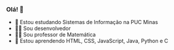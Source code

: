 ### Olá! 🖖

- 🏫 Estou estudando Sistemas de Informação na PUC Minas
- 👨‍💻 Sou desenvolvedor
- 👨‍🏫 Sou professor de Matemática
- 🌱 Estou aprendendo HTML, CSS, JavaScript, Java, Python e C

<!--
**JeiversonChristian/JeiversonChristian** is a ✨ _special_ ✨ repository because its `README.md` (this file) appears on your GitHub profile.

Here are some ideas to get you started:

- 🔭 I’m currently working on ...
- 🌱 I’m currently learning ...
- 👯 I’m looking to collaborate on ...
- 🤔 I’m looking for help with ...
- 💬 Ask me about ...
- 📫 How to reach me: ...
- 😄 Pronouns: ...
- ⚡ Fun fact: ...
-->
